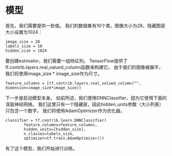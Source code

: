 # 模型
首先，我们需要提供一些值。 我们的数据集有10个类，图像大小为28，隐藏图层大小设置为1024：
```
image_size = 28
labels_size = 10
hidden_size = 1024
```
要创建estimator，我们需要一组特征列。 TensorFlow提供了tf.contrib.layers.real_valued_column函数来构建它。 由于我们的图像被展平，我们将使用image_size * image_size作为尺寸。
```
feature_columns = [tf.contrib.layers.real_valued_column("", dimension=image_size*image_size)]
```
下一步是启动模型本身。 如前所述，我们使用DNNClassifier，因为它使用下面的深层神经网络。 我们这里只有一个隐藏层，因此hidden_units参数（大小列表）只包含一个数字。 
我们将使用AdamOptimizer作为优化器。
```
classifier = tf.contrib.learn.DNNClassifier(
        feature_columns=feature_columns,
        hidden_units=[hidden_size],
        n_classes=labels_size,
        optimizer=tf.train.AdamOptimizer())
```
有了这个模型，我们开始进行训练。
